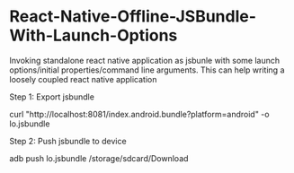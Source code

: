 # React-Native-Offline-JSBundle-With-Launch-Options
Invoking standalone react native application as jsbunle with some launch options/initial properties/command line arguments. This can help writing a loosely coupled react native application


Step 1: Export jsbundle

  curl "http://localhost:8081/index.android.bundle?platform=android" -o lo.jsbundle
  
Step 2: Push jsbundle to device

  adb push lo.jsbundle /storage/sdcard/Download
